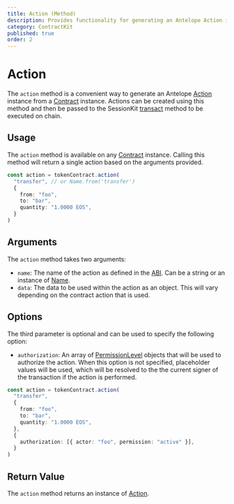 ```yaml
---
title: Action (Method)
description: Provides functionality for generating an Antelope Action instance from a Contract instance.
category: ContractKit
published: true
order: 2
---
```


# Action

The `action` method is a convenient way to generate an Antelope [Action](/docs/antelope/action) instance from a [Contract](/docs/contract-kit/contract) instance. Actions can be created using this method and then be passed to the SessionKit [transact](/docs/session-kit/transact) method to be executed on chain.

## Usage

The `action` method is available on any [Contract](/docs/contract-kit/contract) instance. Calling this method will return a single action based on the arguments provided.

```typescript
const action = tokenContract.action(
  "transfer", // or Name.from('transfer')
  {
    from: "foo",
    to: "bar",
    quantity: "1.0000 EOS",
  }
)
```

## Arguments

The `action` method takes two arguments:

- `name`: The name of the action as defined in the [ABI](#). Can be a string or an instance of [Name](/docs/antelope/name).
- `data`: The data to be used within the action as an object. This will vary depending on the contract action that is used.

## Options

The third parameter is optional and can be used to specify the following option:

- `authorization`: An array of [PermissionLevel](docs/antelope/permission-level) objects that will be used to authorize the action. When this option is not specified, placeholder values will be used, which will be resolved to the the current signer of the transaction if the action is performed.

```typescript
const action = tokenContract.action(
  "transfer",
  {
    from: "foo",
    to: "bar",
    quantity: "1.0000 EOS",
  },
  {
    authorization: [{ actor: "foo", permission: "active" }],
  }
)
```

## Return Value

The `action` method returns an instance of [Action](/docs/antelope/action).
